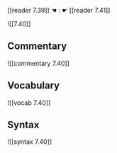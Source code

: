 [[reader 7.39]] ☚ : ☛ [[reader 7.41]]

![[7.40]]

## Commentary

![[commentary 7.40]]

## Vocabulary

![[vocab 7.40]]

## Syntax

![[syntax 7.40]]

